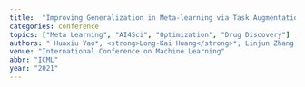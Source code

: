 ```yaml
---
title:  "Improving Generalization in Meta-learning via Task Augmentation"
categories: conference
topics: ["Meta Learning", "AI4Sci", "Optimization", "Drug Discovery"]
authors: " Huaxiu Yao*, <strong>Long-Kai Huang</strong>*, Linjun Zhang, Ying Wei, Li Tian, James Zou, Junzhou Huang, Zhenhui Li"
venue: "International Conference on Machine Learning"
abbr: "ICML"
year: "2021"
---
```

